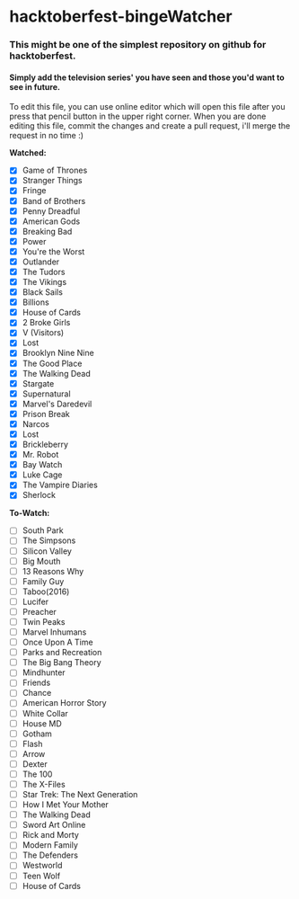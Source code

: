 # hacktoberfest-bingeWatcher
### This might be one of the simplest repository on github for hacktoberfest.     
#### Simply add the television series' you have seen and those you'd want to see in future.  

To edit this file, you can use online editor which will open this file after you press that pencil button in the upper right corner. When you are done editing this file, commit the changes and create a pull request, i'll merge the request in no time :)

**Watched:** 
  - [x] Game of Thrones
  - [x] Stranger Things
  - [x] Fringe
  - [x] Band of Brothers
  - [x] Penny Dreadful
  - [x] American Gods
  - [x] Breaking Bad
  - [x] Power
  - [x] You're the Worst
  - [x] Outlander
  - [x] The Tudors
  - [x] The Vikings
  - [x] Black Sails
  - [x] Billions
  - [x] House of Cards
  - [x] 2 Broke Girls
  - [x] V (Visitors)
  - [x] Lost
  - [x] Brooklyn Nine Nine
  - [x] The Good Place
  - [x] The Walking Dead
  - [x] Stargate
  - [x] Supernatural
  - [x] Marvel's Daredevil
  - [x] Prison Break
  - [x] Narcos
  - [x] Lost
  - [x] Brickleberry
  - [x] Mr. Robot
  - [x] Bay Watch
  - [x] Luke Cage
  - [x] The Vampire Diaries
  - [x] Sherlock

**To-Watch:**
  - [ ] South Park
  - [ ] The Simpsons
  - [ ] Silicon Valley
  - [ ] Big Mouth
  - [ ] 13 Reasons Why
  - [ ] Family Guy
  - [ ] Taboo(2016)
  - [ ] Lucifer
  - [ ] Preacher
  - [ ] Twin Peaks
  - [ ] Marvel Inhumans
  - [ ] Once Upon A Time
  - [ ] Parks and Recreation
  - [ ] The Big Bang Theory
  - [ ] Mindhunter
  - [ ] Friends 
  - [ ] Chance
  - [ ] American Horror Story
  - [ ] White Collar
  - [ ] House MD
  - [ ] Gotham
  - [ ] Flash
  - [ ] Arrow
  - [ ] Dexter
  - [ ] The 100
  - [ ] The X-Files
  - [ ] Star Trek: The Next Generation
  - [ ] How I Met Your Mother
  - [ ] The Walking Dead
  - [ ] Sword Art Online
  - [ ] Rick and Morty
  - [ ] Modern Family
  - [ ] The Defenders
  - [ ] Westworld
  - [ ] Teen Wolf
  - [ ] House of Cards
